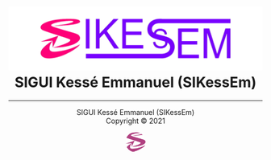 <div align="center">
  <h1><a href="https://sikessem.com/" title="Go to SIKessEm website"><img src="SIKessEm-logo.png" alt="SIKessEm logo"/></a><br/>SIGUI Kessé Emmanuel (SIKessEm)</h1>
</div>

***

<div align="center">
  <p>SIGUI Kessé Emmanuel (SIKessEm)<br/>Copyright &#169; 2021</p>
  <p><a href="https://sikessem.com/" title="Go to SIKessEm website"><img src="SIKessEm-icon.png" width="40px" height="40px" alt="SIKessEm icon" style="border-radius:50%;"/></a></p>
</div>

